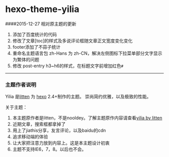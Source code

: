 hexo-theme-yilia
================


####2015-12-27 相对原主题的更新

1. 添加了百度统计的代码  
2. 修改了文章[toc]的样式及多说评论框随文章正文宽度变化变化  
3. footer添加了不蒜子统计  
4. 重命名主题语言包 zh-Hans 为 zh-CN，解决左侧图标下拉菜单部分文字显示为繁体的问题  
5. 修改 post-entry h3~h6的样式，在标题文字前增加红色`#`  

---

### 主题作者说明

Yilia 是[litten](http://litten.github.io/) 为 [hexo](https://github.com/tommy351/hexo) 2.4+制作的主题。
崇尚简约优雅，以及极致的性能。         

关于主题：

1. 本主题原作者是litten，不是nooldey。了解主题原作内容请查看[yilia by litten](https://github.com/litten/hexo-theme-yilia)
2. 近期文章，搜索框都拿掉了    
2. 用上了jiathis分享，友言评论，以及baidu的cdn
3. 追求移动端的体验
3. 让大家把注意力放到内容上。这是本主题设计初衷      
4. 主题不支持IE6，7，8。以后也不会。

